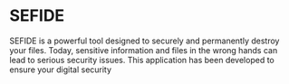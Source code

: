 # SEFIDE
SEFIDE is a powerful tool designed to securely and permanently destroy your files. Today, sensitive information and files in the wrong hands can lead to serious security issues. This application has been developed to ensure your digital security
